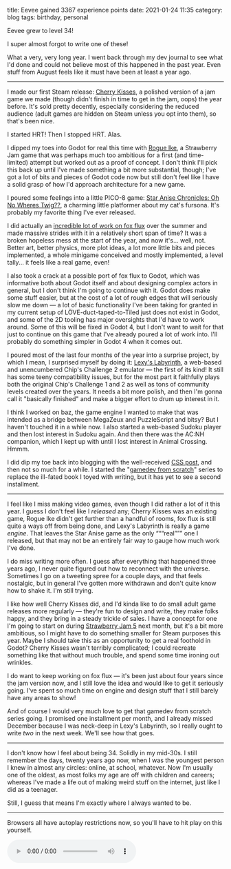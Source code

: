 title: Eevee gained 3367 experience points
date: 2021-01-24 11:35
category: blog
tags: birthday, personal

Eevee grew to level 34!

I super almost forgot to write one of these!

What a very, very long year.  I went back through my dev journal to see what I'd done and could not believe most of this happened in the past year.  Even stuff from August feels like it must have been at least a year ago.

<!-- more -->

----

I made our first Steam release: [Cherry Kisses](https://store.steampowered.com/app/1259530/Cherry_Kisses/), a polished version of a jam game we made (though didn't finish in time to get in the jam, oops) the year before.  It's sold pretty decently, especially considering the reduced audience (adult games are hidden on Steam unless you opt into them), so that's been nice.

I started HRT!  Then I stopped HRT.  Alas.

I dipped my toes into Godot for real this time with [Rogue Ike](https://eevee.itch.io/rogue-ike), a Strawberry Jam game that was perhaps much too ambitious for a first (and time-limited) attempt but worked out as a proof of concept.  I don't think I'll pick this back up until I've made something a bit more substantial, though; I've got a lot of bits and pieces of Godot code now but still don't feel like I have a solid grasp of how I'd approach architecture for a new game.

I poured some feelings into a little PICO-8 game: [Star Anise Chronicles: Oh No Wheres Twig??](https://eevee.itch.io/anise-wheres-twig), a charming little platformer about my cat's fursona.  It's probably my favorite thing I've ever released.

I did actually an [incredible lot of work on fox flux]({filename}/dev/2020-08-04-fox-flux-three-years-later.markdown) over the summer and made massive strides with it in a relatively short span of time?  It was a broken hopeless mess at the start of the year, and now it's...  well, not.  Better art, better physics, more plot ideas, a lot more little bits and pieces implemented, a whole minigame conceived and mostly implemented, a level tally...  it feels like a real game, even!

I also took a crack at a possible port of fox flux to Godot, which was informative both about Godot itself and about designing complex actors in general, but I don't think I'm going to continue with it.  Godot does make some stuff easier, but at the cost of a lot of rough edges that will seriously slow me down — a lot of basic functionality I've been taking for granted in my current setup of LÖVE-duct-taped-to-Tiled just does not exist in Godot, and some of the 2D tooling has major oversights that I'd have to work around.  Some of this will be fixed in Godot 4, but I don't want to wait for that just to continue on this game that I've already poured a lot of work into.  I'll probably do something simpler in Godot 4 when it comes out.

I poured most of the last four months of the year into a surprise project, by which I mean, I surprised myself by doing it: [Lexy's Labyrinth]({filename}/release/2020-09-26-lexys-labyrinth.markdown), a web-based and unencumbered Chip's Challenge 2 emulator — the first of its kind!  It still has some teeny compatibility issues, but for the most part it faithfully plays both the original Chip's Challenge 1 and 2 as well as tons of community levels created over the years.  It needs a bit more polish, and then I'm gonna call it "basically finished" and make a bigger effort to drum up interest in it.

I think I worked on baz, the game engine I wanted to make that was intended as a bridge between MegaZeux and PuzzleScript and bitsy?  But I haven't touched it in a while now.  I also started a web-based Sudoku player and then lost interest in Sudoku again.  And then there was the AC:NH companion, which I kept up with until I lost interest in Animal Crossing.  Hmmm.

I did dip my toe back into blogging with the well-received [CSS post]({filename}/2020-02-01-old-css-new-css.markdown), and then not so much for a while.  I started the "[gamedev from scratch]({filename}/2020-11-30-gamedev-from-scratch-0-groundwork.markdown)" series to replace the ill-fated book I toyed with writing, but it has yet to see a second installment.

----

I feel like I miss making video games, even though I did rather a lot of it this year.  I guess I don't feel like I _released_ any; Cherry Kisses was an existing game, Rogue Ike didn't get further than a handful of rooms, fox flux is still quite a ways off from being done, and Lexy's Labyrinth is really a game _engine_.  That leaves the Star Anise game as the only “““real””” one I released, but that may not be an entirely fair way to gauge how much work I've done.

I do miss writing more often.  I guess after everything that happened three years ago, I never quite figured out how to reconnect with the universe.  Sometimes I go on a tweeting spree for a couple days, and that feels nostalgic, but in general I've gotten more withdrawn and don't quite know how to shake it.  I'm still trying.

I like how well Cherry Kisses did, and I'd kinda like to do small adult game releases more regularly — they're fun to design and write, they make folks happy, and they bring in a steady trickle of sales.  I have a concept for one I'm going to start on during [Strawberry Jam 5](https://itch.io/jam/strawberry-jam-5) next month, but it's a bit more ambitious, so I might have to do something smaller for Steam purposes this year.  Maybe I should take this as an opportunity to get a real foothold in Godot?  Cherry Kisses wasn't terribly complicated; I could recreate something like that without much trouble, and spend some time ironing out wrinkles.

I do want to keep working on fox flux — it's been just about four years since the jam version now, and I still love the idea and would like to get it seriously going.  I've spent so much time on engine and design stuff that I still barely have any areas to show!

And of course I would very much love to get that gamedev from scratch series going.  I promised one installment per month, and I already missed December because I was neck-deep in Lexy's Labyrinth, so I really ought to write _two_ in the next week.  We'll see how that goes.

----

I don't know how I feel about being 34.  Solidly in my mid-30s.  I still remember the days, twenty years ago now, when I was the youngest person I knew in almost any circles: online, at school, whatever.  Now I'm usually one of the oldest, as most folks my age are off with children and careers; whereas I've made a life out of making weird stuff on the internet, just like I did as a teenager.

Still, I guess that means I'm exactly where I always wanted to be.

----

Browsers all have autoplay restrictions now, so you'll have to hit play on this yourself.

<audio src="/media/2012-01/levelup.ogv" controls autoplay>
